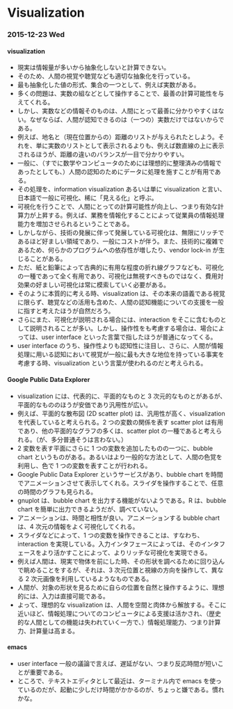 # Visualization

### 2015-12-23 Wed

#### visualization

- 現実は情報量が多いから抽象化しないと計算できない。
- そのため、人間の視覚や聴覚なども適切な抽象化を行っている。
- 最も抽象化した値の形式、集合の一つとして、例えば実数がある。
- 多くの問題は、実数の組などとして操作することで、最善の計算可能性を与えてくれる。
- しかし、実数などの情報そのものは、人間にとって最善に分かりやすくはない。なぜならば、人間が認知できるのは（一つの）実数だけではないからである。
- 例えば、地名と（現在位置からの）距離のリストが与えられたとしよう。それを、単に実数のリストとして表示されるよりも、例えば数直線の上に表示されるほうが、距離の違いのバランスが一目で分かりやすい。
- 一般に、（すでに数学やコンピュータのためには理想的に整理済みの情報であったとしても、）人間の認知のためにデータに処理を施すことが有用である。
- その処理を、information visualization あるいは単に visualization と言い、日本語で一般に可視化、稀に「見える化」と呼ぶ。
- 可視化を行うことで、人間にとっての計算可能性が向上し、つまり有効な計算力が上昇する。例えば、業務を情報化することによって従業員の情報処理能力を増加させられるということである。
- しかしながら、技術の発展に伴って発展している可視化は、無限にリッチであるほど好ましい領域であり、一般にコストが伴う。また、技術的に複雑であるため、何らかのプログラムへの依存性が増したり、vendor lock-in が生じることがある。
- ただ、紙と鉛筆によって古典的に有用な程度の折れ線グラフなども、可視化の一種であって全く有用であり、可視化は無視すべきものではなく、費用対効果の好ましい可視化は常に模索していく必要がある。
- そのように本質的に考える時、visualization は、その本来の語義である視覚に限らず、聴覚などの活用も含めた、人間の認知機能についての支援を一般に指すと考えたほうが自然だろう。
- さらにまた、可視化が説明される場合には、interaction をそこに含むものとして説明されることが多い。しかし、操作性をも考慮する場合は、場合によっては、user interface といった言葉で指したほうが普通になってくる。
- user interface のうち、操作性よりも認知性に注目し、さらに、人間が情報処理に用いる認知において視覚が一般に最も大きな地位を持っている事実を考慮する時、visualization という言葉が使われるのだと考えられる。

#### Google Public Data Explorer

- visualization には、代表的に、平面的なものと 3 次元的なものとがあるが、平面的なもののほうが安価であり汎用性が広い。
- 例えば、平面的な散布図 (2D scatter plot) は、汎用性が高く、visualization を代表していると考えられる。2 つの変数の関係を表す scatter plot は有用であり、他の平面的なグラフの多くは、scatter plot の一種であると考えられる。（が、多分普通そうは言わない。）
- 2 変数を表す平面にさらに 1 つの変数を追加したものの一つに、bubble chart というものがある。あるいはより一般的な方法として、人間の色覚を利用し、色で 1 つの変数を表すことが行われる。
- Google Public Data Explorer というサービスがあり、bubble chart を時間でアニメーションさせて表示してくれる。スライダを操作することで、任意の時間のグラフも見られる。
- gnuplot は、bubble chart を出力する機能がないようである。R は、bubble chart を簡単に出力できるようだが、調べていない。
- アニメーションは、時間と相性が良い。アニメーションする bubble chart は、4 次元の情報をよく可視化してくれる。
- スライダなどによって、1 つの変数を操作できることは、すなわち、interaction を実現している。入力インタフェースによっては、そのインタフェースをより活かすことによって、よりリッチな可視化を実現できる。
- 例えば人間は、現実で物体を前にした時、その形状を調べるために回り込んで眺めることをするが、それは、3 次元位置と視線の方向を操作して、異なる 2 次元画像を利用しているようなものである。
- 人間が、対象の形状を見るために自らの位置を自然と操作するように、理想的には、入力は直接可能である。
- よって、理想的な visualization は、人間を空間と肉体から解放する。そこに近いほど、情報処理についてのコンピュータによる支援は活かされ、（歴史的な人間としての機能は失われていく一方で、）情報処理能力、つまり計算力、計算量は高まる。

#### emacs

- user interface 一般の議論で言えば、遅延がない、つまり反応時間が短いことが重要である。
- ところで、テキストエディタとして最近は、ターミナル内で emacs を使っているのだが、起動に少しだけ時間がかかるのが、ちょっと嫌である。慣れかな。
